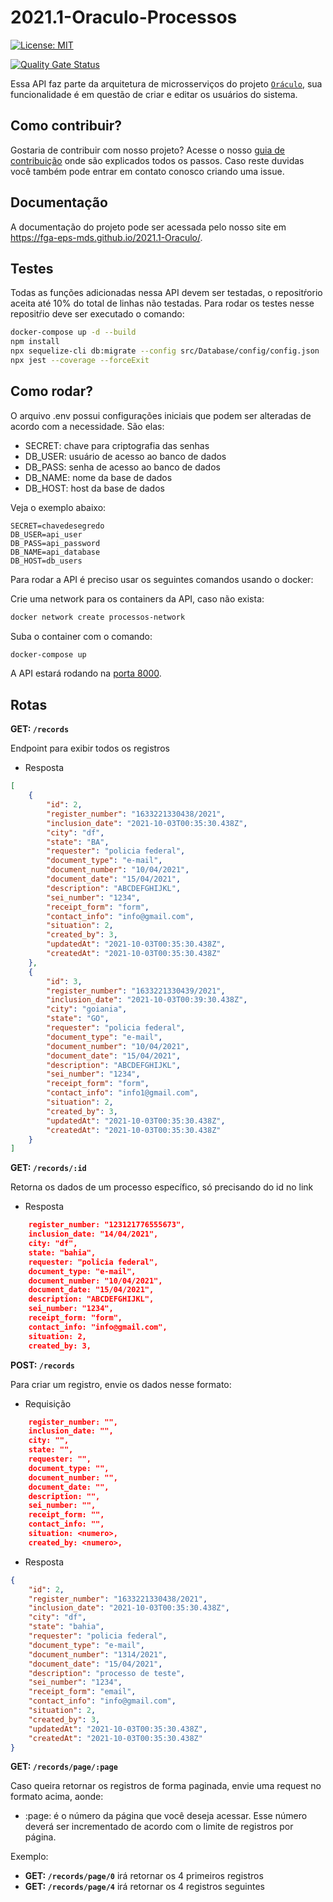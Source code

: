 # 2021.1-Oraculo-Processos
[![License: MIT](https://img.shields.io/badge/License-MIT-blue.svg)](https://opensource.org/licenses/gpl-3.0.html)

[![Quality Gate Status](https://sonarcloud.io/api/project_badges/measure?project=fga-eps-mds_2021.1-Oraculo-Processos&metric=alert_status)](https://sonarcloud.io/dashboard?id=fga-eps-mds_2021.1-Oraculo-Processos)


Essa API faz parte da arquitetura de microsserviços do projeto [`Oráculo`](https://github.com/fga-eps-mds/2021.1-Oraculo), sua funcionalidade é em questão de criar e editar os usuários do sistema.

## Como contribuir?

Gostaria de contribuir com nosso projeto? Acesse o nosso [guia de contribuição](https://fga-eps-mds.github.io/2021.1-Oraculo/CONTRIBUTING/) onde são explicados todos os passos.
Caso reste duvidas você também pode entrar em contato conosco criando uma issue.

## Documentação

A documentação do projeto pode ser acessada pelo nosso site em https://fga-eps-mds.github.io/2021.1-Oraculo/.

## Testes

Todas as funções adicionadas nessa API devem ser testadas, o repositŕorio aceita até 10% do total de linhas não testadas. Para rodar os testes nesse repositŕio deve ser executado o comando:

```bash
docker-compose up -d --build
npm install
npx sequelize-cli db:migrate --config src/Database/config/config.json
npx jest --coverage --forceExit
```

## Como rodar?

O arquivo .env possui configurações iniciais que podem ser alteradas de acordo com a necessidade. São elas:

-   SECRET: chave para criptografia das senhas
-   DB_USER: usuário de acesso ao banco de dados
-   DB_PASS: senha de acesso ao banco de dados
-   DB_NAME: nome da base de dados
-   DB_HOST: host da base de dados

Veja o exemplo abaixo:

```
SECRET=chavedesegredo
DB_USER=api_user
DB_PASS=api_password
DB_NAME=api_database
DB_HOST=db_users
```

Para rodar a API é preciso usar os seguintes comandos usando o docker:

Crie uma network para os containers da API, caso não exista:

```bash
docker network create processos-network
```

Suba o container com o comando:

```bash
docker-compose up
```

A API estará rodando na [porta 8000](http://localhost:3000).

## Rotas

**GET: `/records`**

Endpoint para exibir todos os registros

-   Resposta

```json
[
    {
        "id": 2,
        "register_number": "1633221330438/2021",
        "inclusion_date": "2021-10-03T00:35:30.438Z",
        "city": "df",
        "state": "BA",
        "requester": "policia federal",
        "document_type": "e-mail",
        "document_number": "10/04/2021",
        "document_date": "15/04/2021",
        "description": "ABCDEFGHIJKL",
        "sei_number": "1234",
        "receipt_form": "form",
        "contact_info": "info@gmail.com",
        "situation": 2,
        "created_by": 3,
        "updatedAt": "2021-10-03T00:35:30.438Z",
        "createdAt": "2021-10-03T00:35:30.438Z"
    },
    {
        "id": 3,
        "register_number": "1633221330439/2021",
        "inclusion_date": "2021-10-03T00:39:30.438Z",
        "city": "goiania",
        "state": "GO",
        "requester": "policia federal",
        "document_type": "e-mail",
        "document_number": "10/04/2021",
        "document_date": "15/04/2021",
        "description": "ABCDEFGHIJKL",
        "sei_number": "1234",
        "receipt_form": "form",
        "contact_info": "info1@gmail.com",
        "situation": 2,
        "created_by": 3,
        "updatedAt": "2021-10-03T00:35:30.438Z",
        "createdAt": "2021-10-03T00:35:30.438Z"
    }
]
```

**GET: `/records/:id`**

Retorna os dados de um processo específico, só precisando do id no link

-   Resposta

```json
    register_number: "123121776555673",
    inclusion_date: "14/04/2021",
    city: "df",
    state: "bahia",
    requester: "policia federal",
    document_type: "e-mail",
    document_number: "10/04/2021",
    document_date: "15/04/2021",
    description: "ABCDEFGHIJKL",
    sei_number: "1234",
    receipt_form: "form",
    contact_info: "info@gmail.com",
    situation: 2,
    created_by: 3,

```

**POST: `/records`**

Para criar um registro, envie os dados nesse formato:

-   Requisição

```json
    register_number: "",
    inclusion_date: "",
    city: "",
    state: "",
    requester: "",
    document_type: "",
    document_number: "",
    document_date: "",
    description: "",
    sei_number: "",
    receipt_form: "",
    contact_info: "",
    situation: <numero>,
    created_by: <numero>,
```

-   Resposta

```json
{
    "id": 2,
    "register_number": "1633221330438/2021",
    "inclusion_date": "2021-10-03T00:35:30.438Z",
    "city": "df",
    "state": "bahia",
    "requester": "policia federal",
    "document_type": "e-mail",
    "document_number": "1314/2021",
    "document_date": "15/04/2021",
    "description": "processo de teste",
    "sei_number": "1234",
    "receipt_form": "email",
    "contact_info": "info@gmail.com",
    "situation": 2,
    "created_by": 3,
    "updatedAt": "2021-10-03T00:35:30.438Z",
    "createdAt": "2021-10-03T00:35:30.438Z"
}
```

**GET: `/records/page/:page`**

Caso queira retornar os registros de forma paginada, envie
uma request no formato acima, aonde:

- :page: é o número da página que você deseja acessar. Esse número
deverá ser incrementado de acordo com o limite de registros por página.

Exemplo: 

- **GET: `/records/page/0`** irá retornar os 4 primeiros registros
- **GET: `/records/page/4`** irá retornar os 4 registros seguintes
